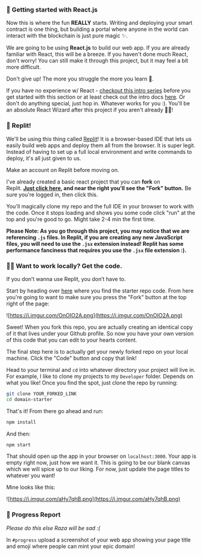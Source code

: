 ### **🏁 Getting started with React.js**

Now this is where the fun **REALLY** starts. Writing and deploying your smart contract is one thing, but building a portal where anyone in the world can interact with the blockchain is just pure magic ✨.

We are going to be using **React.js** to build our web app. If you are already familiar with React, this will be a breeze. If you haven't done much React, don't worry! You can still make it through this project, but it may feel a bit more difficult. 

Don't give up! The more you struggle the more you learn 🧠.

If you have no experience w/ React - [checkout this intro series](https://scrimba.com/learn/learnreact) before you get started with this section or at least check out the intro docs [here](https://reactjs.org/docs/getting-started.html). Or don't do anything special, just hop in. Whatever works for you :). You'll be an absolute React Wizard after this project if you aren't already 🧙‍♂!

### ****🤯 Replit!****

We'll be using this thing called [Replit](https://replit.com/~)! It is a browser-based IDE that lets us easily build web apps and deploy them all from the browser. It is super legit. Instead of having to set up a full local environment and write commands to deploy, it's all just given to us.

Make an account on Replit before moving on.

I've already created a basic react project that you can **fork** on Replit. **[Just click here](https://replit.com/@almostEfficient/domain-starter-project), and near the right you'll see the "Fork" button.** Be sure you're logged in, then click this.

You'll magically clone my repo and the full IDE in your browser to work with the code. Once it stops loading and shows you some code click "run" at the top and you're good to go. Might take 2-4 min the first time.

**Please Note: As you go through this project, you may notice that we are referencing `.js` files. In Replit, if you are creating any new JavaScript files, you will need to use the `.jsx` extension instead! Replit has some performance fanciness that requires you use the `.jsx` file extension :).**

### **👩‍💻 Want to work locally? Get the code.**

If you don’t wanna use Replit, you don’t have to.

Start by heading over [here](https://github.com/AlmostEfficient/domain-starter) where you find the starter repo code. From here you're going to want to make sure you press the "Fork" button at the top right of the page:

![https://i.imgur.com/OnOIO2A.png](https://i.imgur.com/OnOIO2A.png)

Sweet! When you fork this repo, you are actually creating an identical copy of it that lives under your Github profile. So now you have your own version of this code that you can edit to your hearts content.

The final step here is to actually get your newly forked repo on your local machine. Click the "Code" button and copy that link!

Head to your terminal and `cd` into whatever directory your project will live in. For example, I like to clone my projects to my `Developer` folder. Depends on what you like! Once you find the spot, just clone the repo by running:

```bash
git clone YOUR_FORKED_LINK
cd domain-starter
```

That's it! From there go ahead and run:

```bash
npm install
```

And then:

```bash
npm start
```

That should open up the app in your browser on `localhost:3000`. Your app is empty right now, just how we want it. This is going to be our blank canvas which we will spice up to our liking. For now, just update the page titles to whatever you want! 

Mine looks like this:

![https://i.imgur.com/aHy7qhB.png](https://i.imgur.com/aHy7qhB.png)

### **🚨 Progress Report**

*Please do this else Raza will be sad :(*

In `#progress` upload a screenshot of your web app showing your page title and emoji where people can mint your epic domain!